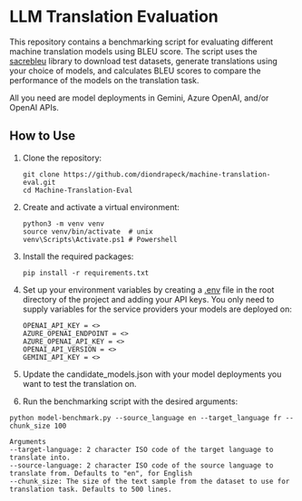 # LLM Translation Evaluation

This repository contains a benchmarking script for evaluating different machine translation models using BLEU score. The script uses the [sacrebleu](https://github.com/mjpost/sacrebleu) library to download test datasets, generate translations using your choice of models, and calculates BLEU scores to compare the performance of the models on the translation task.

All you need are model deployments in Gemini, Azure OpenAI, and/or OpenAI APIs.

## How to Use

1. Clone the repository:

    ```
    git clone https://github.com/diondrapeck/machine-translation-eval.git
    cd Machine-Translation-Eval
    ```

2. Create and activate a virtual environment:

    ```
    python3 -m venv venv
    source venv/bin/activate  # unix
    venv\Scripts\Activate.ps1 # Powershell
    ```

3. Install the required packages:

    ```
    pip install -r requirements.txt
    ```

4. Set up your environment variables by creating a [.env](http://_vscodecontentref_/0) file in the root directory of the project and adding your API keys. You only need to supply variables for the service providers your models are deployed on:

    ```env
    OPENAI_API_KEY = <>
    AZURE_OPENAI_ENDPOINT = <>
    AZURE_OPENAI_API_KEY = <>
    OPENAI_API_VERSION = <>
    GEMINI_API_KEY = <>
    ```

5. Update the candidate_models.json with your model deployments you want to test the translation on.

6. Run the benchmarking script with the desired arguments:

```
python model-benchmark.py --source_language en --target_language fr --chunk_size 100
```

    Arguments
    --target-language: 2 character ISO code of the target language to translate into.
    --source-language: 2 character ISO code of the source language to translate from. Defaults to "en", for English
    --chunk_size: The size of the text sample from the dataset to use for translation task. Defaults to 500 lines.